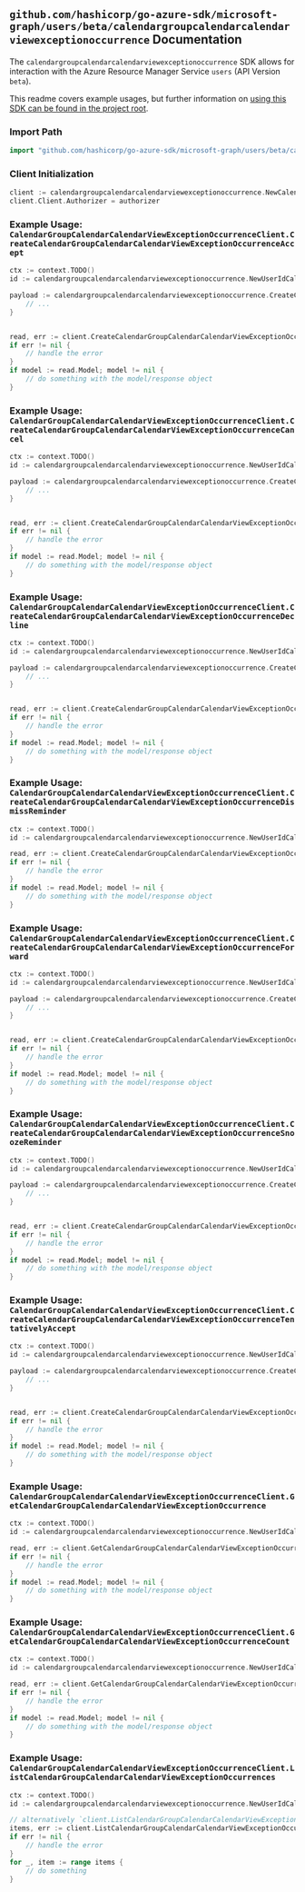 
## `github.com/hashicorp/go-azure-sdk/microsoft-graph/users/beta/calendargroupcalendarcalendarviewexceptionoccurrence` Documentation

The `calendargroupcalendarcalendarviewexceptionoccurrence` SDK allows for interaction with the Azure Resource Manager Service `users` (API Version `beta`).

This readme covers example usages, but further information on [using this SDK can be found in the project root](https://github.com/hashicorp/go-azure-sdk/tree/main/docs).

### Import Path

```go
import "github.com/hashicorp/go-azure-sdk/microsoft-graph/users/beta/calendargroupcalendarcalendarviewexceptionoccurrence"
```


### Client Initialization

```go
client := calendargroupcalendarcalendarviewexceptionoccurrence.NewCalendarGroupCalendarCalendarViewExceptionOccurrenceClientWithBaseURI("https://management.azure.com")
client.Client.Authorizer = authorizer
```


### Example Usage: `CalendarGroupCalendarCalendarViewExceptionOccurrenceClient.CreateCalendarGroupCalendarCalendarViewExceptionOccurrenceAccept`

```go
ctx := context.TODO()
id := calendargroupcalendarcalendarviewexceptionoccurrence.NewUserIdCalendarGroupIdCalendarIdCalendarViewIdExceptionOccurrenceID("userIdValue", "calendarGroupIdValue", "calendarIdValue", "eventIdValue", "eventId1Value")

payload := calendargroupcalendarcalendarviewexceptionoccurrence.CreateCalendarGroupCalendarCalendarViewExceptionOccurrenceAcceptRequest{
	// ...
}


read, err := client.CreateCalendarGroupCalendarCalendarViewExceptionOccurrenceAccept(ctx, id, payload)
if err != nil {
	// handle the error
}
if model := read.Model; model != nil {
	// do something with the model/response object
}
```


### Example Usage: `CalendarGroupCalendarCalendarViewExceptionOccurrenceClient.CreateCalendarGroupCalendarCalendarViewExceptionOccurrenceCancel`

```go
ctx := context.TODO()
id := calendargroupcalendarcalendarviewexceptionoccurrence.NewUserIdCalendarGroupIdCalendarIdCalendarViewIdExceptionOccurrenceID("userIdValue", "calendarGroupIdValue", "calendarIdValue", "eventIdValue", "eventId1Value")

payload := calendargroupcalendarcalendarviewexceptionoccurrence.CreateCalendarGroupCalendarCalendarViewExceptionOccurrenceCancelRequest{
	// ...
}


read, err := client.CreateCalendarGroupCalendarCalendarViewExceptionOccurrenceCancel(ctx, id, payload)
if err != nil {
	// handle the error
}
if model := read.Model; model != nil {
	// do something with the model/response object
}
```


### Example Usage: `CalendarGroupCalendarCalendarViewExceptionOccurrenceClient.CreateCalendarGroupCalendarCalendarViewExceptionOccurrenceDecline`

```go
ctx := context.TODO()
id := calendargroupcalendarcalendarviewexceptionoccurrence.NewUserIdCalendarGroupIdCalendarIdCalendarViewIdExceptionOccurrenceID("userIdValue", "calendarGroupIdValue", "calendarIdValue", "eventIdValue", "eventId1Value")

payload := calendargroupcalendarcalendarviewexceptionoccurrence.CreateCalendarGroupCalendarCalendarViewExceptionOccurrenceDeclineRequest{
	// ...
}


read, err := client.CreateCalendarGroupCalendarCalendarViewExceptionOccurrenceDecline(ctx, id, payload)
if err != nil {
	// handle the error
}
if model := read.Model; model != nil {
	// do something with the model/response object
}
```


### Example Usage: `CalendarGroupCalendarCalendarViewExceptionOccurrenceClient.CreateCalendarGroupCalendarCalendarViewExceptionOccurrenceDismissReminder`

```go
ctx := context.TODO()
id := calendargroupcalendarcalendarviewexceptionoccurrence.NewUserIdCalendarGroupIdCalendarIdCalendarViewIdExceptionOccurrenceID("userIdValue", "calendarGroupIdValue", "calendarIdValue", "eventIdValue", "eventId1Value")

read, err := client.CreateCalendarGroupCalendarCalendarViewExceptionOccurrenceDismissReminder(ctx, id)
if err != nil {
	// handle the error
}
if model := read.Model; model != nil {
	// do something with the model/response object
}
```


### Example Usage: `CalendarGroupCalendarCalendarViewExceptionOccurrenceClient.CreateCalendarGroupCalendarCalendarViewExceptionOccurrenceForward`

```go
ctx := context.TODO()
id := calendargroupcalendarcalendarviewexceptionoccurrence.NewUserIdCalendarGroupIdCalendarIdCalendarViewIdExceptionOccurrenceID("userIdValue", "calendarGroupIdValue", "calendarIdValue", "eventIdValue", "eventId1Value")

payload := calendargroupcalendarcalendarviewexceptionoccurrence.CreateCalendarGroupCalendarCalendarViewExceptionOccurrenceForwardRequest{
	// ...
}


read, err := client.CreateCalendarGroupCalendarCalendarViewExceptionOccurrenceForward(ctx, id, payload)
if err != nil {
	// handle the error
}
if model := read.Model; model != nil {
	// do something with the model/response object
}
```


### Example Usage: `CalendarGroupCalendarCalendarViewExceptionOccurrenceClient.CreateCalendarGroupCalendarCalendarViewExceptionOccurrenceSnoozeReminder`

```go
ctx := context.TODO()
id := calendargroupcalendarcalendarviewexceptionoccurrence.NewUserIdCalendarGroupIdCalendarIdCalendarViewIdExceptionOccurrenceID("userIdValue", "calendarGroupIdValue", "calendarIdValue", "eventIdValue", "eventId1Value")

payload := calendargroupcalendarcalendarviewexceptionoccurrence.CreateCalendarGroupCalendarCalendarViewExceptionOccurrenceSnoozeReminderRequest{
	// ...
}


read, err := client.CreateCalendarGroupCalendarCalendarViewExceptionOccurrenceSnoozeReminder(ctx, id, payload)
if err != nil {
	// handle the error
}
if model := read.Model; model != nil {
	// do something with the model/response object
}
```


### Example Usage: `CalendarGroupCalendarCalendarViewExceptionOccurrenceClient.CreateCalendarGroupCalendarCalendarViewExceptionOccurrenceTentativelyAccept`

```go
ctx := context.TODO()
id := calendargroupcalendarcalendarviewexceptionoccurrence.NewUserIdCalendarGroupIdCalendarIdCalendarViewIdExceptionOccurrenceID("userIdValue", "calendarGroupIdValue", "calendarIdValue", "eventIdValue", "eventId1Value")

payload := calendargroupcalendarcalendarviewexceptionoccurrence.CreateCalendarGroupCalendarCalendarViewExceptionOccurrenceTentativelyAcceptRequest{
	// ...
}


read, err := client.CreateCalendarGroupCalendarCalendarViewExceptionOccurrenceTentativelyAccept(ctx, id, payload)
if err != nil {
	// handle the error
}
if model := read.Model; model != nil {
	// do something with the model/response object
}
```


### Example Usage: `CalendarGroupCalendarCalendarViewExceptionOccurrenceClient.GetCalendarGroupCalendarCalendarViewExceptionOccurrence`

```go
ctx := context.TODO()
id := calendargroupcalendarcalendarviewexceptionoccurrence.NewUserIdCalendarGroupIdCalendarIdCalendarViewIdExceptionOccurrenceID("userIdValue", "calendarGroupIdValue", "calendarIdValue", "eventIdValue", "eventId1Value")

read, err := client.GetCalendarGroupCalendarCalendarViewExceptionOccurrence(ctx, id)
if err != nil {
	// handle the error
}
if model := read.Model; model != nil {
	// do something with the model/response object
}
```


### Example Usage: `CalendarGroupCalendarCalendarViewExceptionOccurrenceClient.GetCalendarGroupCalendarCalendarViewExceptionOccurrenceCount`

```go
ctx := context.TODO()
id := calendargroupcalendarcalendarviewexceptionoccurrence.NewUserIdCalendarGroupIdCalendarIdCalendarViewID("userIdValue", "calendarGroupIdValue", "calendarIdValue", "eventIdValue")

read, err := client.GetCalendarGroupCalendarCalendarViewExceptionOccurrenceCount(ctx, id)
if err != nil {
	// handle the error
}
if model := read.Model; model != nil {
	// do something with the model/response object
}
```


### Example Usage: `CalendarGroupCalendarCalendarViewExceptionOccurrenceClient.ListCalendarGroupCalendarCalendarViewExceptionOccurrences`

```go
ctx := context.TODO()
id := calendargroupcalendarcalendarviewexceptionoccurrence.NewUserIdCalendarGroupIdCalendarIdCalendarViewID("userIdValue", "calendarGroupIdValue", "calendarIdValue", "eventIdValue")

// alternatively `client.ListCalendarGroupCalendarCalendarViewExceptionOccurrences(ctx, id)` can be used to do batched pagination
items, err := client.ListCalendarGroupCalendarCalendarViewExceptionOccurrencesComplete(ctx, id)
if err != nil {
	// handle the error
}
for _, item := range items {
	// do something
}
```
